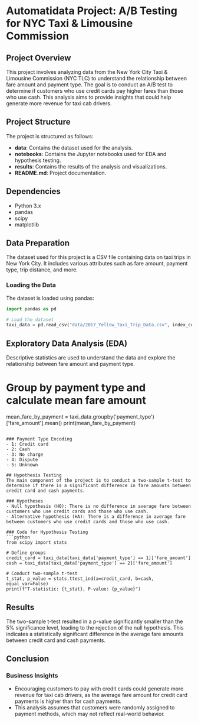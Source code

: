 
# Automatidata Project: A/B Testing for NYC Taxi & Limousine Commission

## Project Overview
This project involves analyzing data from the New York City Taxi & Limousine Commission (NYC TLC) to understand the relationship between fare amount and payment type. The goal is to conduct an A/B test to determine if customers who use credit cards pay higher fares than those who use cash. This analysis aims to provide insights that could help generate more revenue for taxi cab drivers.

## Project Structure
The project is structured as follows:
- **data**: Contains the dataset used for the analysis.
- **notebooks**: Contains the Jupyter notebooks used for EDA and hypothesis testing.
- **results**: Contains the results of the analysis and visualizations.
- **README.md**: Project documentation.

## Dependencies
- Python 3.x
- pandas
- scipy
- matplotlib


## Data Preparation
The dataset used for this project is a CSV file containing data on taxi trips in New York City. It includes various attributes such as fare amount, payment type, trip distance, and more.

### Loading the Data
The dataset is loaded using pandas:
```python
import pandas as pd

# Load the dataset
taxi_data = pd.read_csv("data/2017_Yellow_Taxi_Trip_Data.csv", index_col=0)
```

## Exploratory Data Analysis (EDA)
Descriptive statistics are used to understand the data and explore the relationship between fare amount and payment type.


# Group by payment type and calculate mean fare amount
mean_fare_by_payment = taxi_data.groupby('payment_type')['fare_amount'].mean()
print(mean_fare_by_payment)
```

### Payment Type Encoding
- 1: Credit card
- 2: Cash
- 3: No charge
- 4: Dispute
- 5: Unknown

## Hypothesis Testing
The main component of the project is to conduct a two-sample t-test to determine if there is a significant difference in fare amounts between credit card and cash payments.

### Hypotheses
- Null hypothesis (H0): There is no difference in average fare between customers who use credit cards and those who use cash.
- Alternative hypothesis (HA): There is a difference in average fare between customers who use credit cards and those who use cash.

### Code for Hypothesis Testing
```python
from scipy import stats

# Define groups
credit_card = taxi_data[taxi_data['payment_type'] == 1]['fare_amount']
cash = taxi_data[taxi_data['payment_type'] == 2]['fare_amount']

# Conduct two-sample t-test
t_stat, p_value = stats.ttest_ind(a=credit_card, b=cash, equal_var=False)
print(f"T-statistic: {t_stat}, P-value: {p_value}")
```

## Results
The two-sample t-test resulted in a p-value significantly smaller than the 5% significance level, leading to the rejection of the null hypothesis. This indicates a statistically significant difference in the average fare amounts between credit card and cash payments.

## Conclusion
### Business Insights
- Encouraging customers to pay with credit cards could generate more revenue for taxi cab drivers, as the average fare amount for credit card payments is higher than for cash payments.
- This analysis assumes that customers were randomly assigned to payment methods, which may not reflect real-world behavior.

